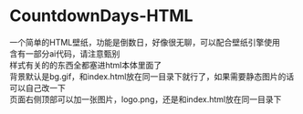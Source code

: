 # CountdownDays-HTML
一个简单的HTML壁纸，功能是倒数日，好像很无聊，可以配合壁纸引擎使用<br>
含有一部分ai代码，请注意甄别<br>
样式有关的的东西全都塞进html本体里面了<br>
背景默认是bg.gif，和index.html放在同一目录下就行了，如果需要静态图片的话可以自己改一下<br>
页面右侧顶部可以加一张图片，logo.png，还是和index.html放在同一目录下<br>
